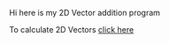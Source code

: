 
Hi here is my 2D Vector addition program

To calculate 2D Vectors [click here](https://github.com/agi-developr/Vector_calculator/blob/main/Vector_2D/Vector_2D.py)
